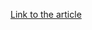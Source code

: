 [Link to the article](https://researchcenter.paloaltonetworks.com/2018/02/unit42-sofacy-attacks-multiple-government-entities/)
